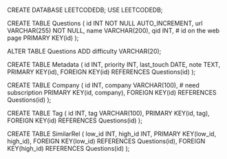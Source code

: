 CREATE DATABASE LEETCODEDB;
USE LEETCODEDB;

CREATE TABLE Questions (
    id INT NOT NULL AUTO_INCREMENT,
    url VARCHAR(255) NOT NULL,
    name VARCHAR(200),
    qid INT,  # id on the web page
    PRIMARY KEY(id)
);

ALTER TABLE Questions ADD difficulty VARCHAR(20);

CREATE TABLE Metadata (
    id INT,
    priority INT,
    last_touch DATE,
    note TEXT,
    PRIMARY KEY(id),
    FOREIGN KEY(id) REFERENCES Questions(id)
);

CREATE TABLE Company (
    id INT,
    company VARCHAR(100),  # need subscription
    PRIMARY KEY(id, company),
    FOREIGN KEY(id) REFERENCES Questions(id)
);

CREATE TABLE Tag (
    id INT,
    tag VARCHAR(100),
    PRIMARY KEY(id, tag),
    FOREIGN KEY(id) REFERENCES Questions(id)
);

CREATE TABLE SimilarRel (
    low_id INT,
    high_id INT,
    PRIMARY KEY(low_id, high_id),
    FOREIGN KEY(low_id) REFERENCES Questions(id),
    FOREIGN KEY(high_id) REFERENCES Questions(id)
);


